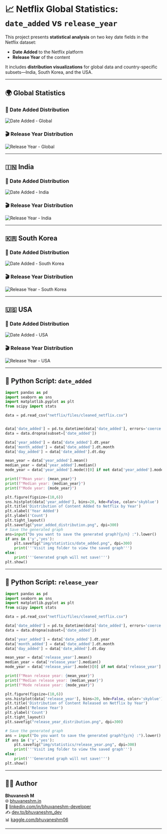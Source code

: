 # 📈 Netflix Global Statistics: `date_added` vs `release_year`

This project presents **statistical analysis** on two key date fields in the Netflix dataset:

* **Date Added** to the Netflix platform
* **Release Year** of the content

It includes **distribution visualizations** for global data and country-specific subsets—India, South Korea, and the USA.

---

## 🌍 Global Statistics

### 📅 Date Added Distribution

![Date Added - Global](https://raw.githubusercontent.com/bhuvanesh-m-dev/ds-intern-unified-mentor/refs/heads/main/netflix/img/statistics/date_added.png)

### 🎬 Release Year Distribution

![Release Year - Global](https://raw.githubusercontent.com/bhuvanesh-m-dev/ds-intern-unified-mentor/refs/heads/main/netflix/img/statistics/release_year.png)

---

## 🇮🇳 India

### 📅 Date Added Distribution

![Date Added - India](https://raw.githubusercontent.com/bhuvanesh-m-dev/ds-intern-unified-mentor/refs/heads/main/netflix/img/statistics/India/date_added_india.png)

### 🎬 Release Year Distribution

![Release Year - India](https://raw.githubusercontent.com/bhuvanesh-m-dev/ds-intern-unified-mentor/refs/heads/main/netflix/img/statistics/India/release_year.png)

---

## 🇰🇷 South Korea

### 📅 Date Added Distribution

![Date Added - South Korea](https://raw.githubusercontent.com/bhuvanesh-m-dev/ds-intern-unified-mentor/refs/heads/main/netflix/img/statistics/South_Korea/date_added_south_korea.png)

### 🎬 Release Year Distribution

![Release Year - South Korea](https://raw.githubusercontent.com/bhuvanesh-m-dev/ds-intern-unified-mentor/refs/heads/main/netflix/img/statistics/South_Korea/release_year.png)

---

## 🇺🇸 USA

### 📅 Date Added Distribution

![Date Added - USA](https://raw.githubusercontent.com/bhuvanesh-m-dev/ds-intern-unified-mentor/refs/heads/main/netflix/img/statistics/USA/date_added_usa.png)

### 🎬 Release Year Distribution

![Release Year - USA](https://raw.githubusercontent.com/bhuvanesh-m-dev/ds-intern-unified-mentor/refs/heads/main/netflix/img/statistics/USA/release_year.png)

---

## 🐍 Python Script: `date_added`

```python
import pandas as pd
import seaborn as sns
import matplotlib.pyplot as plt
from scipy import stats

data = pd.read_csv("netflix/files/cleaned_netflix.csv")


data['date_added'] = pd.to_datetime(data['date_added'], errors='coerce')
data = data.dropna(subset=['date_added'])

data['year_added'] = data['date_added'].dt.year
data['month_added'] = data['date_added'].dt.month
data['day_added'] = data['date_added'].dt.day

mean_year = data['year_added'].mean()
median_year = data['year_added'].median()
mode_year = data['year_added'].mode()[0] if not data['year_added'].mode().empty else None

print(f"Mean year: {mean_year}")
print(f"Median year: {median_year}")
print(f"Mode year: {mode_year}")

plt.figure(figsize=(10,6))
sns.histplot(data['year_added'], bins=20, kde=False, color='skyblue')
plt.title('Distribution of Content Added to Netflix by Year')
plt.xlabel('Year Added')
plt.ylabel('Count')
plt.tight_layout()
plt.savefig("year_added_distribution.png", dpi=300)
# Save the generated graph 
ans=input("Do you want to save the generated graph?{y/n} :").lower()
if ans in ('y','yes'):
    plt.savefig("img/statistics/date_added.png", dpi=300)
    print('''Visit img folder to view the saved graph''')
else:
    print('''Generated graph will not save!''')
plt.show()
```

---

## 🐍 Python Script: `release_year`

```python
import pandas as pd
import seaborn as sns
import matplotlib.pyplot as plt
from scipy import stats

data = pd.read_csv("netflix/files/cleaned_netflix.csv")

data['date_added'] = pd.to_datetime(data['date_added'], errors='coerce')
data = data.dropna(subset=['date_added'])

data['year_added'] = data['date_added'].dt.year
data['month_added'] = data['date_added'].dt.month
data['day_added'] = data['date_added'].dt.day

mean_year = data['release_year'].mean()
median_year = data['release_year'].median()
mode_year = data['release_year'].mode()[0] if not data['release_year'].mode().empty else None

print(f"Mean release year: {mean_year}")
print(f"Median release year: {median_year}")
print(f"Mode release year: {mode_year}")

plt.figure(figsize=(10,6))
sns.histplot(data['release_year'], bins=20, kde=False, color='skyblue')
plt.title('Distribution of Content Released on Netflix by Year')
plt.xlabel('Release Year')
plt.ylabel('Count')
plt.tight_layout()
plt.savefig("release_year_distribution.png", dpi=300)

# Save the generated graph 
ans = input("Do you want to save the generated graph?{y/n} :").lower()
if ans in ('y','yes'):
    plt.savefig("img/statistics/release_year.png", dpi=300)
    print('''Visit img folder to view the saved graph''')
else:
    print('''Generated graph will not save!''')
plt.show()
```

---

## 🙋‍♂️ Author

**Bhuvanesh M**   
🌐 [bhuvaneshm.in](https://bhuvaneshm.in)   
🔗 [linkedin.com/in/bhuvaneshm-developer](https://www.linkedin.com/in/bhuvaneshm-developer)   
✍️ [dev.to/bhuvaneshm\_dev](https://dev.to/bhuvaneshm_dev)   
📊 [kaggle.com/bhuvaneshm06](https://www.kaggle.com/bhuvaneshm06)   

---

